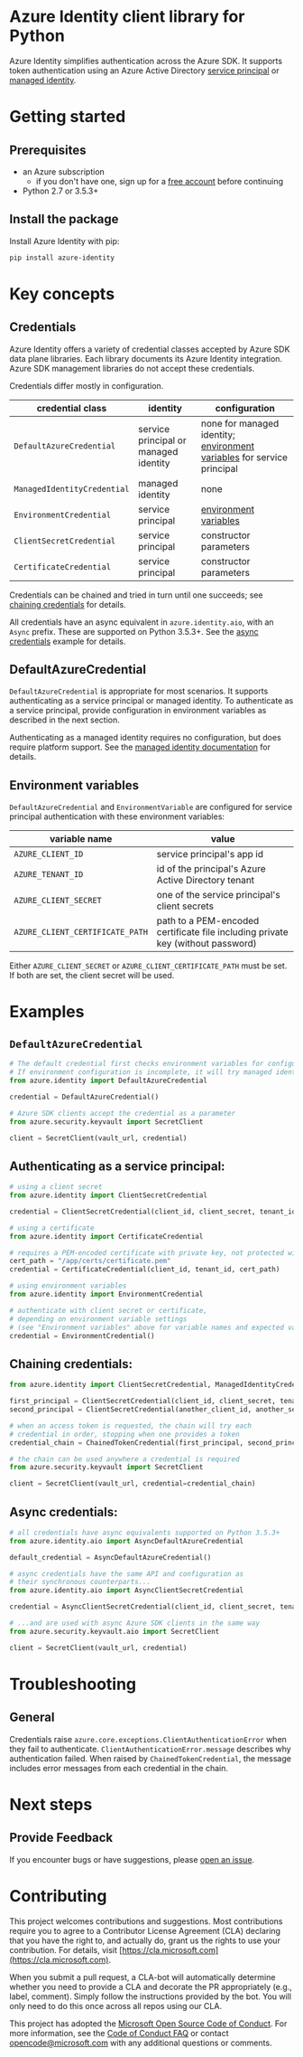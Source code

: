 # Azure Identity client library for Python
Azure Identity simplifies authentication across the Azure SDK.
It supports token authentication using an Azure Active Directory
[service principal](https://docs.microsoft.com/en-us/cli/azure/create-an-azure-service-principal-azure-cli)
or
[managed identity](https://docs.microsoft.com/en-us/azure/active-directory/managed-identities-azure-resources/overview).

# Getting started
## Prerequisites
- an Azure subscription
  - if you don't have one, sign up for a
  [free account](https://azure.microsoft.com/free/) before continuing
- Python 2.7 or 3.5.3+

## Install the package
Install Azure Identity with pip:
```sh
pip install azure-identity
```

# Key concepts
## Credentials
Azure Identity offers a variety of credential classes accepted by Azure SDK
data plane libraries. Each library documents its Azure Identity integration.
Azure SDK management libraries do not accept these credentials.

Credentials differ mostly in configuration.

|credential class|identity|configuration
|-|-|-
|`DefaultAzureCredential`|service principal or managed identity|none for managed identity; [environment variables](#environment-variables) for service principal
|`ManagedIdentityCredential`|managed identity|none
|`EnvironmentCredential`|service principal|[environment variables](#environment-variables)
|`ClientSecretCredential`|service principal|constructor parameters
|`CertificateCredential`|service principal|constructor parameters

Credentials can be chained and tried in turn until one succeeds; see
[chaining credentials](#chaining-credentials) for details.

All credentials have an async equivalent in `azure.identity.aio`, with an
`Async` prefix. These are supported on Python 3.5.3+. See the
[async credentials](#async-credentials) example for details.

## DefaultAzureCredential
`DefaultAzureCredential` is appropriate for most scenarios. It supports
authenticating as a service principal or managed identity. To authenticate
as a service principal, provide configuration in environment variables as
described in the next section.

Authenticating
as a managed identity requires no configuration, but does require platform
support. See the
[managed identity documentation](https://docs.microsoft.com/en-us/azure/active-directory/managed-identities-azure-resources/services-support-managed-identities)
for details.

## Environment variables

`DefaultAzureCredential` and `EnvironmentVariable` are configured for service
principal authentication with these environment variables:

|variable name|value
|-|-
|`AZURE_CLIENT_ID`|service principal's app id
|`AZURE_TENANT_ID`|id of the principal's Azure Active Directory tenant
|`AZURE_CLIENT_SECRET`|one of the service principal's client secrets
|`AZURE_CLIENT_CERTIFICATE_PATH`|path to a PEM-encoded certificate file including private key (without password)

Either `AZURE_CLIENT_SECRET` or `AZURE_CLIENT_CERTIFICATE_PATH` must be set.
If both are set, the client secret will be used.

# Examples

## `DefaultAzureCredential`
```py
# The default credential first checks environment variables for configuration as described above.
# If environment configuration is incomplete, it will try managed identity.
from azure.identity import DefaultAzureCredential

credential = DefaultAzureCredential()

# Azure SDK clients accept the credential as a parameter
from azure.security.keyvault import SecretClient

client = SecretClient(vault_url, credential)
```

## Authenticating as a service principal:
```py
# using a client secret
from azure.identity import ClientSecretCredential

credential = ClientSecretCredential(client_id, client_secret, tenant_id)

# using a certificate
from azure.identity import CertificateCredential

# requires a PEM-encoded certificate with private key, not protected with a password
cert_path = "/app/certs/certificate.pem"
credential = CertificateCredential(client_id, tenant_id, cert_path)

# using environment variables
from azure.identity import EnvironmentCredential

# authenticate with client secret or certificate,
# depending on environment variable settings
# (see "Environment variables" above for variable names and expected values)
credential = EnvironmentCredential()
```

## Chaining credentials:
```py
from azure.identity import ClientSecretCredential, ManagedIdentityCredential, ChainedTokenCredential

first_principal = ClientSecretCredential(client_id, client_secret, tenant_id)
second_principal = ClientSecretCredential(another_client_id, another_secret, tenant_id)

# when an access token is requested, the chain will try each
# credential in order, stopping when one provides a token
credential_chain = ChainedTokenCredential(first_principal, second_principal)

# the chain can be used anywhere a credential is required
from azure.security.keyvault import SecretClient

client = SecretClient(vault_url, credential=credential_chain)
```

## Async credentials:
```py
# all credentials have async equivalents supported on Python 3.5.3+
from azure.identity.aio import AsyncDefaultAzureCredential

default_credential = AsyncDefaultAzureCredential()

# async credentials have the same API and configuration as
# their synchronous counterparts...
from azure.identity.aio import AsyncClientSecretCredential

credential = AsyncClientSecretCredential(client_id, client_secret, tenant_id)

# ...and are used with async Azure SDK clients in the same way
from azure.security.keyvault.aio import SecretClient

client = SecretClient(vault_url, credential)
```

# Troubleshooting
## General
Credentials raise `azure.core.exceptions.ClientAuthenticationError` when they fail to
authenticate. `ClientAuthenticationError.message` describes why authentication failed.
When raised by `ChainedTokenCredential`, the message includes error messages from each
credential in the chain.

# Next steps
## Provide Feedback
If you encounter bugs or have suggestions, please
[open an issue](https://github.com/Azure/azure-sdk-for-python/issues).

# Contributing
This project welcomes contributions and suggestions.  Most contributions require you to agree to a
Contributor License Agreement (CLA) declaring that you have the right to, and actually do, grant us
the rights to use your contribution. For details, visit [https://cla.microsoft.com](https://cla.microsoft.com).

When you submit a pull request, a CLA-bot will automatically determine whether you need to provide
a CLA and decorate the PR appropriately (e.g., label, comment). Simply follow the instructions
provided by the bot. You will only need to do this once across all repos using our CLA.

This project has adopted the
[Microsoft Open Source Code of Conduct](https://opensource.microsoft.com/codeofconduct/).
For more information, see the
[Code of Conduct FAQ](https://opensource.microsoft.com/codeofconduct/faq/)
or contact [opencode@microsoft.com](mailto:opencode@microsoft.com) with any
additional questions or comments.
